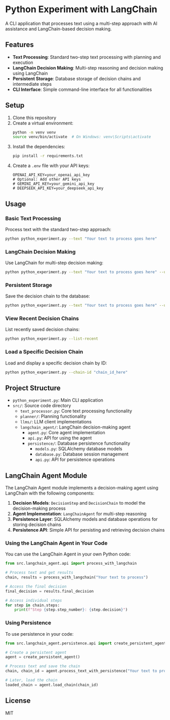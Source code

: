 # Python Experiment with LangChain

A CLI application that processes text using a multi-step approach with AI assistance and LangChain-based decision making.

## Features

- **Text Processing**: Standard two-step text processing with planning and execution
- **LangChain Decision Making**: Multi-step reasoning and decision making using LangChain
- **Persistent Storage**: Database storage of decision chains and intermediate steps
- **CLI Interface**: Simple command-line interface for all functionalities

## Setup

1. Clone this repository
2. Create a virtual environment:
   ```bash
   python -m venv venv
   source venv/bin/activate  # On Windows: venv\Scripts\activate
   ```
3. Install the dependencies:
   ```bash
   pip install -r requirements.txt
   ```
4. Create a `.env` file with your API keys:
   ```
   OPENAI_API_KEY=your_openai_api_key
   # Optional: Add other API keys
   # GEMINI_API_KEY=your_gemini_api_key
   # DEEPSEEK_API_KEY=your_deepseek_api_key
   ```

## Usage

### Basic Text Processing

Process text with the standard two-step approach:

```bash
python python_experiment.py --text "Your text to process goes here"
```

### LangChain Decision Making

Use LangChain for multi-step decision making:

```bash
python python_experiment.py --text "Your text to process goes here" --use-langchain
```

### Persistent Storage

Save the decision chain to the database:

```bash
python python_experiment.py --text "Your text to process goes here" --use-langchain --persist
```

### View Recent Decision Chains

List recently saved decision chains:

```bash
python python_experiment.py --list-recent
```

### Load a Specific Decision Chain

Load and display a specific decision chain by ID:

```bash
python python_experiment.py --chain-id "chain_id_here"
```

## Project Structure

- `python_experiment.py`: Main CLI application
- `src/`: Source code directory
  - `text_processor.py`: Core text processing functionality
  - `planner/`: Planning functionality
  - `llms/`: LLM client implementations
  - `langchain_agent/`: LangChain decision-making agent
    - `agent.py`: Core agent implementation
    - `api.py`: API for using the agent
    - `persistence/`: Database persistence functionality
      - `models.py`: SQLAlchemy database models
      - `database.py`: Database session management
      - `api.py`: API for persistence operations

## LangChain Agent Module

The LangChain Agent module implements a decision-making agent using LangChain with the following components:

1. **Decision Models**: `DecisionStep` and `DecisionChain` to model the decision-making process
2. **Agent Implementation**: `LangChainAgent` for multi-step reasoning
3. **Persistence Layer**: SQLAlchemy models and database operations for storing decision chains
4. **Persistence API**: Simple API for persisting and retrieving decision chains

### Using the LangChain Agent in Your Code

You can use the LangChain Agent in your own Python code:

```python
from src.langchain_agent.api import process_with_langchain

# Process text and get results
chain, results = process_with_langchain("Your text to process")

# Access the final decision
final_decision = results.final_decision

# Access individual steps
for step in chain.steps:
    print(f"Step {step.step_number}: {step.decision}")
```

### Using Persistence

To use persistence in your code:

```python
from src.langchain_agent.persistence.api import create_persistent_agent

# Create a persistent agent
agent = create_persistent_agent()

# Process text and save the chain
chain, chain_id = agent.process_text_with_persistence("Your text to process")

# Later, load the chain
loaded_chain = agent.load_chain(chain_id)
```

## License

MIT 